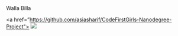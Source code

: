 ## 
Walla Billa

<a href=”https://github.com/asiasharif/CodeFirstGirls-Nanodegree-Project"> <img src=”images/FilmNow.jpeg” width=”300px”> </a>
<!--
**imsillysys/imsillysys** is a ✨ _special_ ✨ repository because its `README.md` (this file) appears on your GitHub profile.

Here are some ideas to get you started:

- 🔭 I’m currently working on ...
- 🌱 I’m currently learning ...
- 👯 I’m looking to collaborate on ...
- 🤔 I’m looking for help with ...
- 💬 Ask me about ...
- 📫 How to reach me: ...
- 😄 Pronouns: ...
- ⚡ Fun fact: ...
-->
